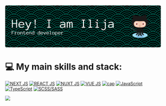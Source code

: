 ![Header](./github-header-banner.png)

# 💻 My main skills and stack:
[![NEXT JS](https://img.shields.io/badge/next%20js-000000?style=for-the-badge&logo=nextdotjs&logoColor=white)](https://img.shields.io/badge/next%20js-000000?style=for-the-badge&logo=nextdotjs&logoColor=white) [![REACT JS](https://img.shields.io/badge/React-20232A?style=for-the-badge&logo=react&logoColor=61DAFB)](https://img.shields.io/badge/React-20232A?style=for-the-badge&logo=react&logoColor=61DAFB)  [![NUXT JS](https://img.shields.io/badge/nuxt%20js-00C58E?style=for-the-badge&logo=nuxtdotjs&logoColor=white)](https://img.shields.io/badge/nuxt%20js-00C58E?style=for-the-badge&logo=nuxtdotjs&logoColor=white) [![VUE JS](https://img.shields.io/badge/Vue%20js-35495E?style=for-the-badge&logo=vuedotjs&logoColor=4FC08D)](https://img.shields.io/badge/Vue%20js-35495E?style=for-the-badge&logo=vuedotjs&logoColor=4FC08D)  [![cap](https://img.shields.io/badge/Capacitor-119EFF?style=for-the-badge&logo=Capacitor&logoColor=white)](https://img.shields.io/badge/Capacitor-119EFF?style=for-the-badge&logo=Capacitor&logoColor=white)  [![JavaScript](https://img.shields.io/badge/javascript-%23323330.svg?style=for-the-badge&logo=javascript&logoColor=%23F7DF1E)](https://img.shields.io/badge/JavaScript-323330?style=for-the-badge&logo=javascript&logoColor=F7DF1E)  [![TypeScript](https://img.shields.io/badge/typescript-%23007ACC.svg?style=for-the-badge&logo=typescript&logoColor=white)](https://img.shields.io/badge/TypeScript-007ACC?style=for-the-badge&logo=typescript&logoColor=white)  [![SCSS/SASS](https://img.shields.io/badge/Sass-CC6699?style=for-the-badge&logo=sass&logoColor=white)](https://img.shields.io/badge/Sass-CC6699?style=for-the-badge&logo=sass&logoColor=white)
<br/>

![](https://github-readme-stats.vercel.app/api/top-langs/?username=j-Birn&theme=dark&hide_border=false&include_all_commits=true&count_private=true&layout=compact)
